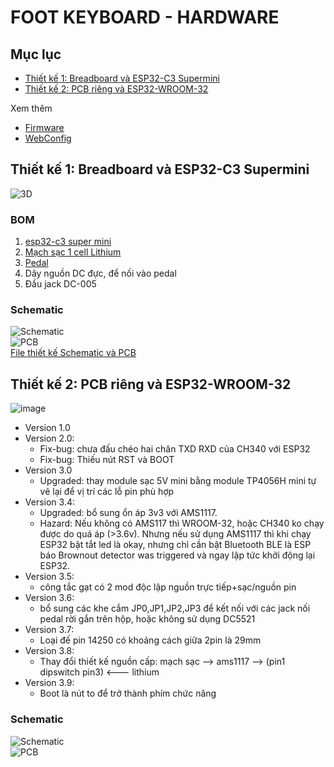 # FOOT KEYBOARD - HARDWARE

## Mục lục

- [Thiết kế 1: Breadboard và ESP32-C3 Supermini](#thiết-kế-1-breadboard-và-esp32-c3-supermini)
- [Thiết kế 2: PCB riêng và ESP32-WROOM-32](#thiết-kế-2-pcb-riêng-và-esp32-wroom-32)

Xem thêm

- [Firmware](../firmware/README.md)
- [WebConfig](../webconfig/README.md)

## Thiết kế 1: Breadboard và ESP32-C3 Supermini

   ![3D](https://github.com/user-attachments/assets/72c055d4-a4e6-4ac9-821f-4be8d76b2dc9)

### BOM

1. [esp32-c3 super mini](https://neittien0110.github.io/MCU/ESP32/ESP32-C3_SuperMini.html)
2. [Mạch sạc 1 cell Lithium](https://neittien0110.github.io/linhkiendientu/EasyEDA_Library.html#m%E1%BA%A1ch-s%E1%BA%A1c)
3. [Pedal](https://shopee.vn/C%C3%B4ng-T%E1%BA%AFc-B%C3%A0n-%C4%90%E1%BA%A1p-Ch%C3%A2n-C%C3%B4ng-T%E1%BA%AFc-M%C3%A1y-May-250VAC-10A-i.358472761.12374007715?xptdk=ac8c7bcf-f454-4ec1-91f1-773025543759)
4. Dây nguồn DC đực, để nối vào pedal
5. Đầu jack DC-005

### Schematic

![Schematic](https://github.com/user-attachments/assets/334572a6-c68d-4de8-aa1c-cc1e22acd1bf)\
![PCB](https://github.com/user-attachments/assets/870edede-d334-481e-a6ae-598f84755eab)\
[File thiết kế Schematic và PCB](https://u.easyeda.com/account/project?project=7fc17ecfdb504504bb8d578da7a98fa2)

## Thiết kế 2: PCB riêng và ESP32-WROOM-32

  ![image](https://github.com/user-attachments/assets/02218e85-df2a-460f-8be7-4fe8c98f1e93)

- Version 1.0
- Version 2.0:
  - Fix-bug: chưa đấu chéo hai chân TXD RXD của CH340 với ESP32
  - Fix-bug: Thiếu nút RST và BOOT
- Version 3.0
  - Upgraded: thay module sạc 5V mini bằng module TP4056H  mini tự vẽ lại để vị trí các lỗ pin phù hợp
- Version 3.4:
  - Upgraded: bổ sung ổn áp 3v3 với AMS1117.
  - Hazard: Nếu không có AMS117 thì WROOM-32, hoặc CH340 ko chạy được do quá áp (>3.6v). Nhưng nếu sử dụng AMS1117 thì khi chạy ESP32 bật tắt led là okay, nhưng chỉ cần bật Bluetooth BLE là ESP báo Brownout detector was triggered và ngay lập tức khởi động lại ESP32.
- Version 3.5: 
  - công tắc gạt có 2 mod độc lập   nguồn trực tiếp+sạc/nguồn pin
- Version 3.6: 
  - bổ sung các khe cắm JP0,JP1,JP2,JP3 để kết nối với các jack nối pedal rời gắn trên hộp, hoặc không sử dụng DC5521
- Version 3.7:
  - Loại đế pin 14250 có khoảng cách giữa 2pin là 29mm
- Version 3.8:
  - Thay đổi thiết kế nguồn cấp: mạch sạc --> ams1117 --> (pin1 dipswitch pin3) <--- lithium
- Version 3.9:
  - Boot là nút to để trở thành phím chức năng




### Schematic

![Schematic](https://github.com/user-attachments/assets/f822c5d4-bf2b-4313-a17f-d63dcbe7d28e)\
![PCB](https://github.com/user-attachments/assets/6755bcad-b7d5-416b-95b8-4818bbe2ea2f)






